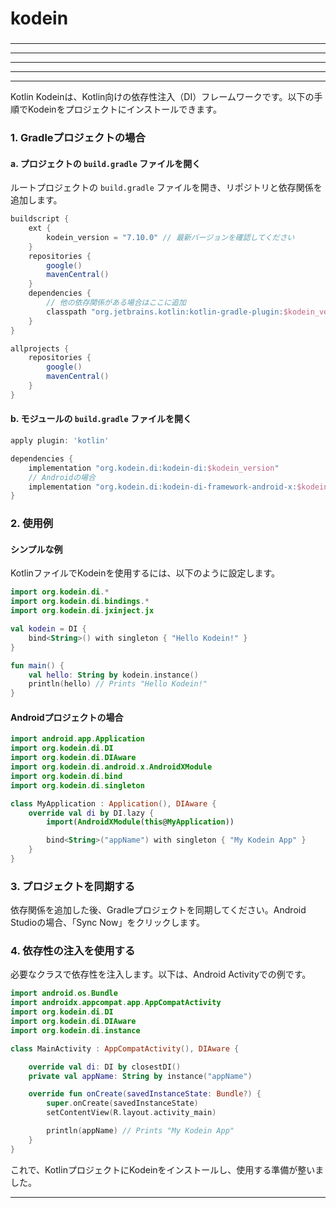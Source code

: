 ###
# kodein
###

---

---

---

---

---


Kotlin Kodeinは、Kotlin向けの依存性注入（DI）フレームワークです。以下の手順でKodeinをプロジェクトにインストールできます。

### 1. Gradleプロジェクトの場合

#### a. プロジェクトの `build.gradle` ファイルを開く

ルートプロジェクトの `build.gradle` ファイルを開き、リポジトリと依存関係を追加します。

```groovy
buildscript {
    ext {
        kodein_version = "7.10.0" // 最新バージョンを確認してください
    }
    repositories {
        google()
        mavenCentral()
    }
    dependencies {
        // 他の依存関係がある場合はここに追加
        classpath "org.jetbrains.kotlin:kotlin-gradle-plugin:$kodein_version"
    }
}

allprojects {
    repositories {
        google()
        mavenCentral()
    }
}
```

#### b. モジュールの `build.gradle` ファイルを開く

```groovy
apply plugin: 'kotlin'

dependencies {
    implementation "org.kodein.di:kodein-di:$kodein_version"
    // Androidの場合
    implementation "org.kodein.di:kodein-di-framework-android-x:$kodein_version"
}
```

### 2. 使用例

#### シンプルな例

KotlinファイルでKodeinを使用するには、以下のように設定します。

```kotlin
import org.kodein.di.*
import org.kodein.di.bindings.*
import org.kodein.di.jxinject.jx

val kodein = DI {
    bind<String>() with singleton { "Hello Kodein!" }
}

fun main() {
    val hello: String by kodein.instance()
    println(hello) // Prints "Hello Kodein!"
}
```

#### Androidプロジェクトの場合

```kotlin
import android.app.Application
import org.kodein.di.DI
import org.kodein.di.DIAware
import org.kodein.di.android.x.AndroidXModule
import org.kodein.di.bind
import org.kodein.di.singleton

class MyApplication : Application(), DIAware {
    override val di by DI.lazy {
        import(AndroidXModule(this@MyApplication))

        bind<String>("appName") with singleton { "My Kodein App" }
    }
}
```

### 3. プロジェクトを同期する

依存関係を追加した後、Gradleプロジェクトを同期してください。Android Studioの場合、「Sync Now」をクリックします。

### 4. 依存性の注入を使用する

必要なクラスで依存性を注入します。以下は、Android Activityでの例です。

```kotlin
import android.os.Bundle
import androidx.appcompat.app.AppCompatActivity
import org.kodein.di.DI
import org.kodein.di.DIAware
import org.kodein.di.instance

class MainActivity : AppCompatActivity(), DIAware {

    override val di: DI by closestDI()
    private val appName: String by instance("appName")

    override fun onCreate(savedInstanceState: Bundle?) {
        super.onCreate(savedInstanceState)
        setContentView(R.layout.activity_main)

        println(appName) // Prints "My Kodein App"
    }
}
```

これで、KotlinプロジェクトにKodeinをインストールし、使用する準備が整いました。

---
